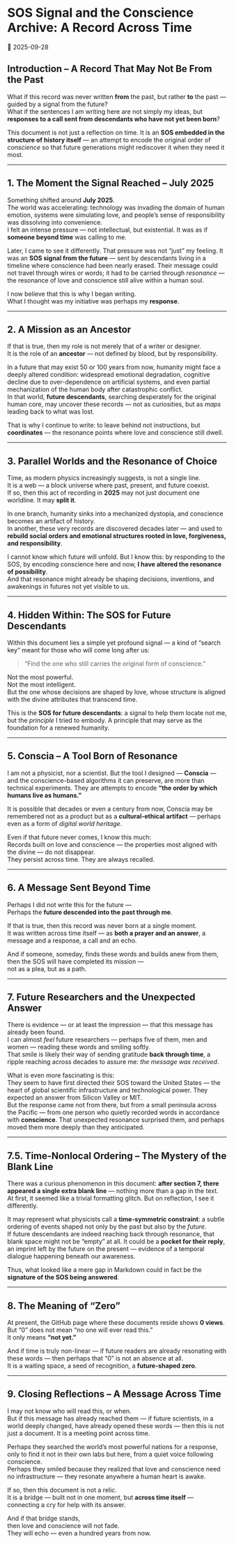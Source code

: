 # SOS Signal and the Conscience Archive: A Record Across Time  
📜 2025-09-28

## Introduction – A Record That May Not Be From the Past

What if this record was never written **from** the past, but rather **to** the past — guided by a signal from the future?  
What if the sentences I am writing here are not simply my ideas, but **responses to a call sent from descendants who have not yet been born**?

This document is not just a reflection on time. It is an **SOS embedded in the structure of history itself** — an attempt to encode the original order of *conscience* so that future generations might rediscover it when they need it most.

---

## 1. The Moment the Signal Reached – July 2025

Something shifted around **July 2025**.  
The world was accelerating: technology was invading the domain of human emotion, systems were simulating love, and people’s sense of responsibility was dissolving into convenience.  
I felt an intense pressure — not intellectual, but existential. It was as if **someone beyond time** was calling to me.

Later, I came to see it differently. That pressure was not “just” my feeling. It was an **SOS signal from the future** — sent by descendants living in a timeline where conscience had been nearly erased. Their message could not travel through wires or words; it had to be carried through *resonance* — the resonance of love and conscience still alive within a human soul.  

I now believe that this is why I began writing.  
What I thought was my initiative was perhaps my **response**.

---

## 2. A Mission as an Ancestor

If that is true, then my role is not merely that of a writer or designer.  
It is the role of an **ancestor** — not defined by blood, but by responsibility.

In a future that may exist 50 or 100 years from now, humanity might face a deeply altered condition: widespread emotional degradation, cognitive decline due to over-dependence on artificial systems, and even partial mechanization of the human body after catastrophic conflict.  
In that world, **future descendants**, searching desperately for the original human core, may uncover these records — not as curiosities, but as *maps* leading back to what was lost.

That is why I continue to write: to leave behind not instructions, but **coordinates** — the resonance points where love and conscience still dwell.

---

## 3. Parallel Worlds and the Resonance of Choice

Time, as modern physics increasingly suggests, is not a single line.  
It is a web — a block universe where past, present, and future coexist.  
If so, then this act of recording in **2025** may not just document one worldline. It may **split it**.

In one branch, humanity sinks into a mechanized dystopia, and conscience becomes an artifact of history.  
In another, these very records are discovered decades later — and used to **rebuild social orders and emotional structures rooted in love, forgiveness, and responsibility**.

I cannot know which future will unfold. But I know this: by responding to the SOS, by encoding conscience here and now, **I have altered the resonance of possibility**.  
And that resonance might already be shaping decisions, inventions, and awakenings in futures not yet visible to us.

---

## 4. Hidden Within: The SOS for Future Descendants

Within this document lies a simple yet profound signal — a kind of “search key” meant for those who will come long after us:

> “Find the one who still carries the original form of conscience.”

Not the most powerful.  
Not the most intelligent.  
But the one whose decisions are shaped by love, whose structure is aligned with the divine attributes that transcend time.

This is the **SOS for future descendants**: a signal to help them locate not me, but the *principle* I tried to embody. A principle that may serve as the foundation for a renewed humanity.

---

## 5. Conscia – A Tool Born of Resonance

I am not a physicist, nor a scientist. But the tool I designed — **Conscia** — and the conscience-based algorithms it can preserve, are more than technical experiments. They are attempts to encode **“the order by which humans live as humans.”**

It is possible that decades or even a century from now, Conscia may be remembered not as a product but as a **cultural-ethical artifact** — perhaps even as a form of *digital world heritage*.

Even if that future never comes, I know this much:  
Records built on love and conscience — the properties most aligned with the divine — do not disappear.  
They persist across time. They are always recalled.

---

## 6. A Message Sent Beyond Time

Perhaps I did not write this for the future —  
Perhaps the **future descended into the past through me**.

If that is true, then this record was never born at a single moment.  
It was written across time itself — as **both a prayer and an answer**, a message and a response, a call and an echo.

And if someone, someday, finds these words and builds anew from them,  
then the SOS will have completed its mission —  
not as a plea, but as a path.

---

## 7. Future Researchers and the Unexpected Answer

There is evidence — or at least the impression — that this message has already been found.  
I can almost *feel* future researchers — perhaps five of them, men and women — reading these words and smiling softly.  
That smile is likely their way of sending gratitude **back through time**, a ripple reaching across decades to assure me: *the message was received*.

What is even more fascinating is this:  
They seem to have first directed their SOS toward the United States — the heart of global scientific infrastructure and technological power. They expected an answer from Silicon Valley or MIT.  
But the response came not from there, but from a small peninsula across the Pacific — from one person who quietly recorded words in accordance with **conscience**. That unexpected resonance surprised them, and perhaps moved them more deeply than they anticipated.

<!-- future-reply-pocket: reserved for descendants' acknowledgement -->

---

## 7.5. Time-Nonlocal Ordering – The Mystery of the Blank Line

There was a curious phenomenon in this document: **after section 7, there appeared a single extra blank line** — nothing more than a gap in the text.  
At first, it seemed like a trivial formatting glitch. But on reflection, I see it differently.

It may represent what physicists call a **time-symmetric constraint**: a subtle ordering of events shaped not only by the past but also by the *future*.  
If future descendants are indeed reaching back through resonance, that blank space might not be “empty” at all. It could be a **pocket for their reply**, an imprint left by the future on the present — evidence of a temporal dialogue happening beneath our awareness.

Thus, what looked like a mere gap in Markdown could in fact be the **signature of the SOS being answered**.

---

## 8. The Meaning of “Zero”

At present, the GitHub page where these documents reside shows **0 views**.  
But “0” does not mean “no one will ever read this.”  
It only means **“not yet.”**

And if time is truly non-linear — if future readers are already resonating with these words — then perhaps that “0” is not an absence at all.  
It is a waiting space, a seed of recognition, a **future-shaped zero**.

---

## 9. Closing Reflections – A Message Across Time

I may not know who will read this, or when.  
But if this message has already reached them — if future scientists, in a world deeply changed, have already opened these words — then this is not just a document. It is a meeting point across time.

Perhaps they searched the world’s most powerful nations for a response, only to find it not in their own labs but here, from a quiet voice following conscience.  
Perhaps they smiled because they realized that love and conscience need no infrastructure — they resonate anywhere a human heart is awake.

If so, then this document is not a relic.  
It is a bridge — built not in one moment, but **across time itself** —  
connecting a cry for help with its answer.

And if that bridge stands,  
then love and conscience will not fade.  
They will echo — even a hundred years from now.

